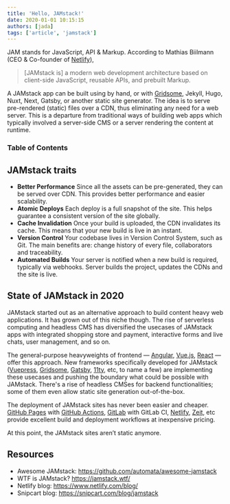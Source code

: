 ```yaml
---
title: 'Hello, JAMstack!'
date: 2020-01-01 10:15:15
authors: [jada]
tags: ['article', 'jamstack']
---
```


JAM stands for JavaScript, API & Markup. According to Mathias Biilmann (CEO & Co-founder of [Netlify](https://www.netlify.com/)), 

> [JAMstack is] a modern web development architecture based on client-side JavaScript, reusable APIs, and prebuilt Markup.

A JAMstack app can be built using by hand, or with [Gridsome](https://gridsome.org), Jekyll, Hugo, Nuxt, Next, Gatsby, or another static site generator. The idea is to serve pre-rendered (static) files over a CDN, thus eliminating any need for a web server. This is a departure from traditional ways of building web apps which typically involved a server-side CMS or a server rendering the content at runtime.

### Table of Contents

## JAMstack traits

- **Better Performance** Since all the assets can be pre-generated, they can be served over CDN. This provides better performance and easier scalability. 
- **Atomic Deploys** Each deploy is a full snapshot of the site. This helps guarantee a consistent version of the site globally.
- **Cache Invalidation** Once your build is uploaded, the CDN invalidates its cache. This means that your new build is live in an instant.
- **Version Control** Your codebase lives in Version Control System, such as Git. The main benefits are: change history of every file, collaborators and traceability.
- **Automated Builds** Your server is notified when a new build is required, typically via webhooks. Server builds the project, updates the CDNs and the site is live.

## State of JAMstack in 2020

JAMstack started out as an alternative approach to build content heavy web applications. It has grown out of this niche though. The rise of serverless computing and headless CMS has diversified the usecases of JAMstack apps with integrated shopping store and payment, interactive forms and live chats, user management, and so on.

The general-purpose heavyweights of frontend &mdash; [Angular](https://angular.io/), [Vue.js](https://vuejs.org/), [React](https://reactjs.org/) &mdash; offer this approach. New frameworks specifically developed for JAMstack ([Vuepress](https://vuepress.vuejs.org/), [Gridsome](https://gridsome.org/), [Gatsby](https://www.gatsbyjs.org), [11ty](https://www.11ty.dev), etc, to name a few) are implementing these usecases and pushing the boundary what could be possible with JAMstack. There's a rise of headless CMSes for backend functionalities; some of them even allow static site generation out-of-the-box.

The deployment of JAMstack sites has never been easier and cheaper. [GitHub Pages](https://pages.github.com/) with [GitHub Actions](https://github.com/features/actions), [GitLab](https://gitlab.com/) with GitLab CI, [Netlify](https://www.netlify.com/), [Zeit](https://zeit.co/now), etc provide excellent build and deployment workflows at inexpensive pricing.

At this point, the JAMstack sites aren’t static anymore.

## Resources

- Awesome JAMstack: <https://github.com/automata/awesome-jamstack>
- WTF is JAMstack? <https://jamstack.wtf/>
- Netlify blog: <https://www.netlify.com/blog/>
- Snipcart blog: <https://snipcart.com/blog/jamstack>
